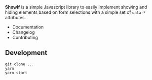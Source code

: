 **ShowIf** is a simple Javascript library to easily implement showing and hiding elements based on form selections with a simple set of `data-*` attributes.

* Documentation
* Changelog
* Contributing

## Development

```
git clone ...
yarn
yarn start
```
